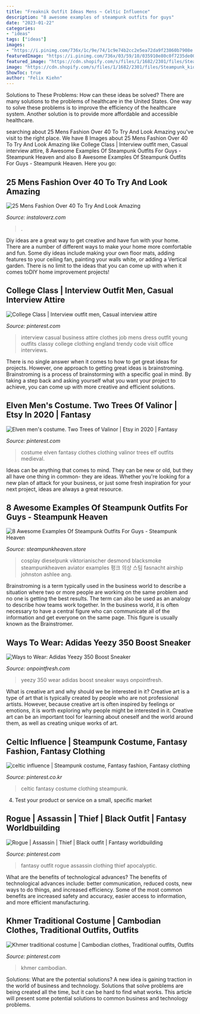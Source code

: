 ```yaml
---
title: "Freaknik Outfit Ideas Mens ~ Celtic Influence"
description: "8 awesome examples of steampunk outfits for guys"
date: "2023-01-22"
categories:
- "ideas"
tags: ["ideas"]
images:
- "https://i.pinimg.com/736x/1c/9e/74/1c9e74b2cc2e5ea72da9f23860b7908e.jpg"
featuredImage: "https://i.pinimg.com/736x/03/59/10/035910e80c0f7235de00011a8c06f7d7.jpg"
featured_image: "https://cdn.shopify.com/s/files/1/1682/2301/files/Steampunk_kid_zpszydd2ub4_1024x1024.jpg?v=1488504643"
image: "https://cdn.shopify.com/s/files/1/1682/2301/files/Steampunk_kid_zpszydd2ub4_1024x1024.jpg?v=1488504643"
ShowToc: true
author: "Felix Kiehn"
---
```



Solutions to These Problems: How can these ideas be solved?
There are many solutions to the problems of healthcare in the United States. One way to solve these problems is to improve the efficiency of the healthcare system. Another solution is to provide more affordable and accessible healthcare.

	

		
searching about 25 Mens Fashion Over 40 To Try And Look Amazing you've visit to the right place. We have 8 Images about 25 Mens Fashion Over 40 To Try And Look Amazing like College Class | Interview outfit men, Casual interview attire, 8 Awesome Examples Of Steampunk Outfits For Guys - Steampunk Heaven and also 8 Awesome Examples Of Steampunk Outfits For Guys - Steampunk Heaven. Here you go:
		
    
## 25 Mens Fashion Over 40 To Try And Look Amazing

<img loading=lazy src="https://www.instaloverz.com/wp-content/uploads/2016/08/18-mens-fashion-over-40.jpg" onerror="this.onerror=null;this.src='https://tse4.mm.bing.net/th?id=OIP.0UQiAWinjmBHYxUmgSww_AHaLH&amp;pid=15.1';" alt="25 Mens Fashion Over 40 To Try And Look Amazing">

_Source: instaloverz.com_

>. 

	

Diy ideas are a great way to get creative and have fun with your home. There are a number of different ways to make your home more comfortable and fun. Some diy ideas include making your own floor mats, adding features to your ceiling fan, painting your walls white, or adding a Vertical garden. There is no limit to the ideas that you can come up with when it comes toDIY home improvement projects!

    
## College Class | Interview Outfit Men, Casual Interview Attire

<img loading=lazy src="https://i.pinimg.com/736x/53/ad/a2/53ada24fe4c84168d11c2c4fe3cebeb9--job-interview-clothes-interview-dress.jpg" onerror="this.onerror=null;this.src='https://tse3.mm.bing.net/th?id=OIP.NjlOeeCEgdtOXMyYYoelIgHaJ4&amp;pid=15.1';" alt="College Class | Interview outfit men, Casual interview attire">

_Source: pinterest.com_

>interview casual business attire clothes job mens dress outfit young outfits classy college clothing england trendy code visit office interviews. 

	

There is no single answer when it comes to how to get great ideas for projects. However, one approach to getting great ideas is brainstroming. Brainstroming is a process of brainstorming with a specific goal in mind. By taking a step back and asking yourself what you want your project to achieve, you can come up with more creative and efficient solutions.

    
## Elven Men&#039;s Costume. Two Trees Of Valinor | Etsy In 2020 | Fantasy

<img loading=lazy src="https://i.pinimg.com/736x/e4/81/50/e481507fa2a1a4a9efa2ad44617d4e88.jpg" onerror="this.onerror=null;this.src='https://tse3.mm.bing.net/th?id=OIP.Cg1dpUv4LniicmdYJMTjuAHaLH&amp;pid=15.1';" alt="Elven men&#039;s costume. Two Trees of Valinor | Etsy in 2020 | Fantasy">

_Source: pinterest.com_

>costume elven fantasy clothes clothing valinor trees elf outfits medieval. 

	

Ideas can be anything that comes to mind. They can be new or old, but they all have one thing in common- they are ideas. Whether you're looking for a new plan of attack for your business, or just some fresh inspiration for your next project, ideas are always a great resource.

    
## 8 Awesome Examples Of Steampunk Outfits For Guys - Steampunk Heaven

<img loading=lazy src="https://cdn.shopify.com/s/files/1/1682/2301/files/Steampunk_kid_zpszydd2ub4_1024x1024.jpg?v=1488504643" onerror="this.onerror=null;this.src='https://tse1.mm.bing.net/th?id=OIP.x2stOoA7IPhbsnJOBCSfZAHaLG&amp;pid=15.1';" alt="8 Awesome Examples Of Steampunk Outfits For Guys - Steampunk Heaven">

_Source: steampunkheaven.store_

>cosplay dieselpunk viktorianischer desmond blacksmoke steampunkheaven aviator examples 펑크 의상 스팀 fasnacht airship johnston ashlee ang. 

	

Brainstroming is a term typically used in the business world to describe a situation where two or more people are working on the same problem and no one is getting the best results. The term can also be used as an analogy to describe how teams work together. In the business world, it is often necessary to have a central figure who can communicate all of the information and get everyone on the same page. This figure is usually known as the Brainstromer.

    
## Ways To Wear: Adidas Yeezy 350 Boost Sneaker

<img loading=lazy src="http://onpointfresh.com/wp-content/uploads/2016/03/CeAicA-WIAAWa22.jpg" onerror="this.onerror=null;this.src='https://tse1.mm.bing.net/th?id=OIP.yfU8QHlhpqqSI8FfjfZj5wHaHa&amp;pid=15.1';" alt="Ways to Wear: Adidas Yeezy 350 Boost Sneaker">

_Source: onpointfresh.com_

>yeezy 350 wear adidas boost sneaker ways onpointfresh. 

	

What is creative art and why should we be interested in it?
Creative art is a type of art that is typically created by people who are not professional artists. However, because creative art is often inspired by feelings or emotions, it is worth exploring why people might be interested in it. Creative art can be an important tool for learning about oneself and the world around them, as well as creating unique works of art.

    
## Celtic Influence | Steampunk Costume, Fantasy Fashion, Fantasy Clothing

<img loading=lazy src="https://i.pinimg.com/736x/ee/65/af/ee65af215380e735628f1acbf4272912--celtic-gypsy.jpg" onerror="this.onerror=null;this.src='https://tse1.mm.bing.net/th?id=OIP.f_k4vw1AEhIcNrWNSO41vAHaNB&amp;pid=15.1';" alt="celtic influence | Steampunk costume, Fantasy fashion, Fantasy clothing">

_Source: pinterest.co.kr_

>celtic fantasy costume clothing steampunk. 

	

4. Test your product or service on a small, specific market

    
## Rogue | Assassin | Thief | Black Outfit | Fantasy Worldbuilding

<img loading=lazy src="https://i.pinimg.com/736x/03/59/10/035910e80c0f7235de00011a8c06f7d7.jpg" onerror="this.onerror=null;this.src='https://tse2.mm.bing.net/th?id=OIP.4gBl0c-gBn3nxBd35gtVgAHaJ3&amp;pid=15.1';" alt="Rogue | Assassin | Thief | Black outfit | Fantasy worldbuilding">

_Source: pinterest.com_

>fantasy outfit rogue assassin clothing thief apocalyptic. 

	

What are the benefits of technological advances?
The benefits of technological advances include: better communication, reduced costs, new ways to do things, and increased efficiency. Some of the most common benefits are increased safety and accuracy, easier access to information, and more efficient manufacturing.

    
## Khmer Traditional Costume | Cambodian Clothes, Traditional Outfits, Outfits

<img loading=lazy src="https://i.pinimg.com/736x/1c/9e/74/1c9e74b2cc2e5ea72da9f23860b7908e.jpg" onerror="this.onerror=null;this.src='https://tse3.mm.bing.net/th?id=OIP.rmg2sjFU95N6YccFGmtU3QHaLH&amp;pid=15.1';" alt="Khmer traditional costume | Cambodian clothes, Traditional outfits, Outfits">

_Source: pinterest.com_

>khmer cambodian. 

	

Solutions: What are the potential solutions?
A new idea is gaining traction in the world of business and technology. Solutions that solve problems are being created all the time, but it can be hard to find what works. This article will present some potential solutions to common business and technology problems.

